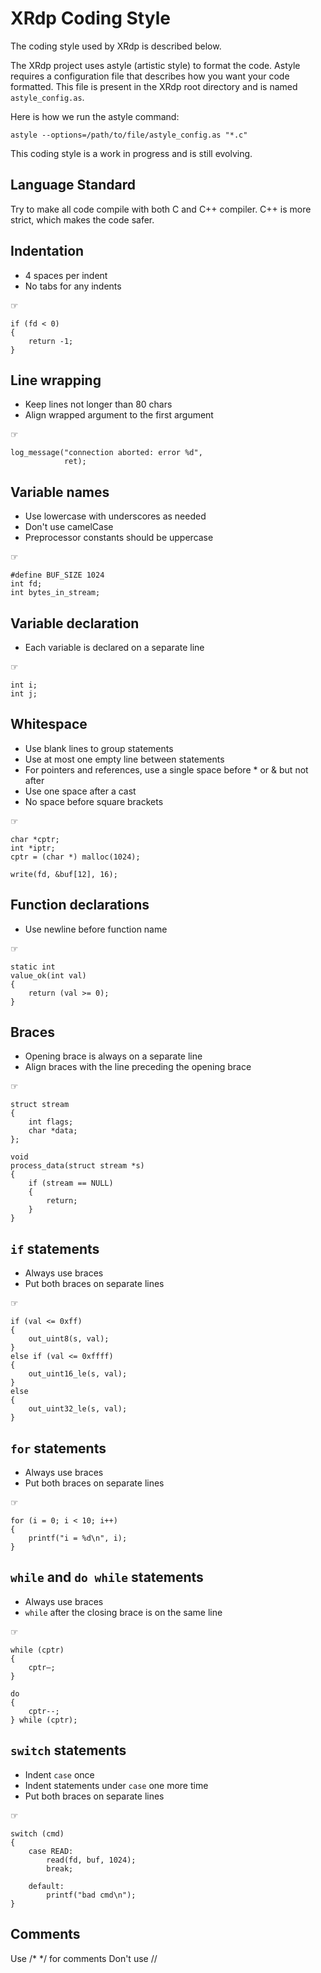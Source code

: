 XRdp Coding Style
=================

The coding style used by XRdp is described below.

The XRdp project uses astyle (artistic style) to format the code. Astyle
requires a configuration file that describes how you want your code
formatted. This file is present in the XRdp root directory and is named
`astyle_config.as`.

Here is how we run the astyle command:

    astyle --options=/path/to/file/astyle_config.as "*.c"

This coding style is a work in progress and is still evolving.


Language Standard
-----------------

Try to make all code compile with both C and C++ compiler. C++ is more
strict, which makes the code safer.


Indentation
-----------

* 4 spaces per indent
* No tabs for any indents

☞

    if (fd < 0)
    {
        return -1;
    }


Line wrapping
-------------

* Keep lines not longer than 80 chars
* Align wrapped argument to the first argument

☞

    log_message("connection aborted: error %d",
                ret);


Variable names
--------------

* Use lowercase with underscores as needed
* Don't use camelCase
* Preprocessor constants should be uppercase

☞

    #define BUF_SIZE 1024
    int fd;
    int bytes_in_stream;


Variable declaration
--------------------

* Each variable is declared on a separate line

☞

    int i;
    int j;


Whitespace
----------

* Use blank lines to group statements
* Use at most one empty line between statements
* For pointers and references, use a single space before * or & but not after
* Use one space after a cast
* No space before square brackets

☞

    char *cptr;
    int *iptr;
    cptr = (char *) malloc(1024);

    write(fd, &buf[12], 16);


Function declarations
---------------------

* Use newline before function name

☞

    static int
    value_ok(int val)
    {
        return (val >= 0);
    }


Braces
------

* Opening brace is always on a separate line
* Align braces with the line preceding the opening brace

☞

    struct stream
    {
        int flags;
        char *data;
    };

    void
    process_data(struct stream *s)
    {
        if (stream == NULL)
        {
            return;
        }
    }


`if` statements
---------------

* Always use braces
* Put both braces on separate lines

☞

    if (val <= 0xff)
    {
        out_uint8(s, val);
    }
    else if (val <= 0xffff)
    {
        out_uint16_le(s, val);
    }
    else
    {
        out_uint32_le(s, val);
    }


`for` statements
----------------

* Always use braces
* Put both braces on separate lines

☞

    for (i = 0; i < 10; i++)
    {
        printf("i = %d\n", i);
    }


`while` and `do while` statements
---------------------------------

* Always use braces
* `while` after the closing brace is on the same line

☞

    while (cptr)
    {
        cptr—;
    }

    do
    {
        cptr--;
    } while (cptr);


`switch` statements
-------------------

* Indent `case` once
* Indent statements under `case` one more time
* Put both braces on separate lines

☞

    switch (cmd)
    {
        case READ:
            read(fd, buf, 1024);
            break;

        default:
            printf("bad cmd\n");
    }

Comments
--------

Use /* */ for comments
Don't use //

